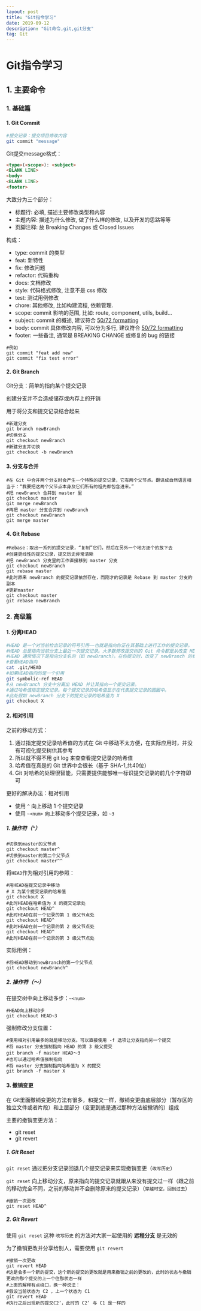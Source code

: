 ```yaml
---
layout: post
title: "Git指令学习"
date: 2019-09-12
description: "Git命令,git,git分支"
tag: Git
---
```


# Git指令学习

## 1. 主要命令

### 1. 基础篇

#### 1. Git Commit

```bash
#提交记录：提交项目修改内容
git commit "message"
```

Git提交message格式：

```html
<type>(<scope>): <subject>
<BLANK LINE>
<body>
<BLANK LINE>
<footer>
```

大致分为三个部分：

- 标题行: 必填, 描述主要修改类型和内容
- 主题内容: 描述为什么修改, 做了什么样的修改, 以及开发的思路等等
- 页脚注释: 放 Breaking Changes 或 Closed Issues

构成：

- type: commit 的类型
- feat: 新特性
- fix: 修改问题
- refactor: 代码重构
- docs: 文档修改
- style: 代码格式修改, 注意不是 css 修改
- test: 测试用例修改
- chore: 其他修改, 比如构建流程, 依赖管理.
- scope: commit 影响的范围, 比如: route, component, utils, build...
- subject: commit 的概述, 建议符合  [50/72 formatting](https://link.juejin.im?target=https%3A%2F%2Flink.zhihu.com%2F%3Ftarget%3Dhttps%3A%2F%2Fstackoverflow.com%2Fquestions%2F2290016%2Fgit-commit-messages-50-72-formatting)
- body: commit 具体修改内容, 可以分为多行, 建议符合 [50/72 formatting](https://link.juejin.im?target=https%3A%2F%2Flink.zhihu.com%2F%3Ftarget%3Dhttps%3A%2F%2Fstackoverflow.com%2Fquestions%2F2290016%2Fgit-commit-messages-50-72-formatting)
- footer: 一些备注, 通常是 BREAKING CHANGE 或修复的 bug 的链接

```shell
#例如
git commit "feat add new"
git commit "fix test error"
```

#### 2. Git Branch

Git分支：简单的指向某个提交记录

创建分支并不会造成储存或内存上的开销

用于将分支和提交记录结合起来

```shell
#新建分支
git branch newBranch
#切换分支
git checkout newBranch
#新建分支并切换
git checkout -b newBranch
```

#### 3. 分支与合并

```shell
#在 Git 中合并两个分支时会产生一个特殊的提交记录，它有两个父节点。翻译成自然语言相当于：“我要把这两个父节点本身及它们所有的祖先都包含进来。”
#把 newBranch 合并到 master 里
git checkout master
git merge newBranch
#再把 master 分支合并到 newBranch
git checkout newBranch
git merge master
```

#### 4. Git Rebase

```shell
#Rebase：取出一系列的提交记录，“复制”它们，然后在另外一个地方逐个的放下去
#创建更线性的提交记录，提交历史异常清晰
#把 newBranch 分支里的工作直接移到 master 分支
git checkout newBranch
git rebase master
#此时原来 newBranch 的提交记录依然存在，而刚才的记录是 Rebase 到 master 分支的副本
#更新master
git checkout master
git rebase newBranch
```

### 2. 高级篇

#### 1. 分离HEAD

```bash
#HEAD 是一个对当前检出记录的符号引用——也就是指向你正在其基础上进行工作的提交记录。
#HEAD 总是指向当前分支上最近一次提交记录。大多数修改提交树的 Git 命令都是从改变 HEAD 的指向开始的。
#HEAD 通常情况下是指向分支名的（如 newBranch）。在你提交时，改变了 newBranch 的状态，这一变化通过 HEAD 变得可见。
#查看HEAD指向
cat .git/HEAD
#如果HEAD指向的是一个引用
git symbolic-ref HEAD
#从 newBranch 分支中分离出 HEAD 并让其指向一个提交记录。
#通过哈希值指定提交记录。每个提交记录的哈希值显示在代表提交记录的圆圈中。
#此处假如 newBranch 分支下的提交记录的哈希值为 X
git checkout X
```

#### 2. 相对引用

之前的移动方式：

1. 通过指定提交记录哈希值的方式在 Git 中移动不太方便，在实际应用时，并没有可视化提交树供其参考
2. 所以就不得不用 git log 来查查看提交记录的哈希值
3. 哈希值在真是的 Git 世界中会很长（基于 SHA-1,共40位）
4. Git 对哈希的处理很智能，只需要提供能够唯一标识提交记录的前几个字符即可

更好的解决办法：相对引用

- 使用 `^` 向上移动 1 个提交记录
- 使用 `~<num>` 向上移动多个提交记录，如 `~3`

##### 1. 操作符（^）

```shell
#切换到master的父节点
git checkout master^
#切换到master的第二个父节点
git checkout master^^
```

将`HEAD`作为相对引用的参照：

```shell
#用HEAD在提交记录中移动
# X 为某个提交记录的哈希值
git checkout X
#此时HEAD在哈希值为 X 的提交记录处
git checkout HEAD^
#此时HEAD在前一个记录的第 1 级父节点处
git checkout HEAD^
#此时HEAD在前一个记录的第 2 级父节点处
git checkout HEAD^
#此时HEAD在前一个记录的第 3 级父节点处
```

实际用例：

```shell
#将HEAD移动到newBranch的第一个父节点
git checkout newBranch^
```

##### 2. 操作符（～）

在提交树中向上移动多步：`~<num>`

```shell
#HEAD向上移动3步
git checkout HEAD~3
```

强制修改分支位置：

```shell
#使用相对引用最多的就是移动分支。可以直接使用 -f 选项让分支指向另一个提交
#将 master 分支强制指向 HEAD 的第 3 级父提交
git branch -f master HEAD～3
#也可以通过哈希值强制指向
#将 master 分支强制指向哈希值为 X 的提交
git branch -f master X
```

#### 3. 撤销变更

在 Git里面撤销变更的方法有很多，和提交一样，撤销变更由底层部分（暂存区的独立文件或者片段）和上层部分（变更到底是通过那种方法被撤销的）组成

主要的撤销变更方法：

+ git reset
+ git revert

##### 1. Git Reset

`git reset` 通过把分支记录回退几个提交记录来实现撤销变更（`改写历史`）

`git reset` 向上移动分支，原来指向的提交记录就跟从来没有提交过一样（跟之前的移动完全不同，之前的移动并不会删除原来的提交记录）（`穿越时空，回到过去`）

```shell
#撤销一次更改
git reset HEAD^
```

##### 2. Git Revert

使用 `git reset` 这种 `改写历史` 的方法对大家一起使用的 **远程分支** 是无效的

为了撤销更改并分享给别人，需要使用 `git revert` 

```shell
#撤销一次更改
git revert HEAD
#这是会多一个新的提交，这个新的提交的更改就是用来撤销之前的更改的，此时的状态与撤销更改的那个提交的上一个住那状态一样
#上面的解释有点绕口，换一种说法：
#假设当前状态为 C2 ，上一个状态为 C1 
git revert HEAD
#执行之后出现新的提交C2‘，此时的 C2’ 与 C1 是一样的
```

